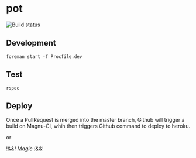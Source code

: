 # pot

![Build status](https://magnum-ci.com/status/95a0908957ae880d9142f2beaaa6b4fc.png)

## Development

``` foreman start -f Procfile.dev ```

## Test

``` rspec  ```

## Deploy

Once a PullRequest is merged into the master branch, Github will trigger a build on Magnu-CI,
whih then triggers Github command to deploy to heroku.

or

!&*&! Magic !&*&!
